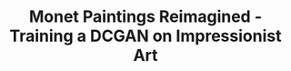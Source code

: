 ---
title: Monet Paintings Reimagined - Training a DCGAN on Impressionist Art
tags: [Deep Learning, DCGAN, Generative Art, Data Science, Python]
style: border
color: info
description: Exploring the Boundaries of Creativity and Technology
external_url: https://pub.towardsai.net/monet-paintings-reimagined-training-a-dcgan-on-impressionist-art-154c5169db8c
---